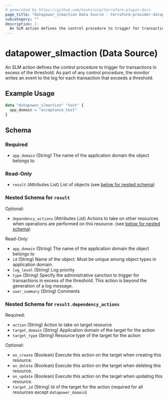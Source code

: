 ```yaml
---
# generated by https://github.com/hashicorp/terraform-plugin-docs
page_title: "datapower_slmaction Data Source - terraform-provider-datapower"
subcategory: ""
description: |-
  An SLM action defines the control procedure to trigger for transactions in excess of the threshold. As part of any control procedure, the monitor writes an event to the log for each transaction that exceeds a threshold.
---
```


# datapower_slmaction (Data Source)

An SLM action defines the control procedure to trigger for transactions in excess of the threshold. As part of any control procedure, the monitor writes an event to the log for each transaction that exceeds a threshold.

## Example Usage

```terraform
data "datapower_slmaction" "test" {
  app_domain = "acceptance_test"
}
```

<!-- schema generated by tfplugindocs -->
## Schema

### Required

- `app_domain` (String) The name of the application domain the object belongs to

### Read-Only

- `result` (Attributes List) List of objects (see [below for nested schema](#nestedatt--result))

<a id="nestedatt--result"></a>
### Nested Schema for `result`

Optional:

- `dependency_actions` (Attributes List) Actions to take on other resources when operations are performed on this resource. (see [below for nested schema](#nestedatt--result--dependency_actions))

Read-Only:

- `app_domain` (String) The name of the application domain the object belongs to
- `id` (String) Name of the object. Must be unique among object types in application domain.
- `log_level` (String) Log priority
- `type` (String) Specify the administrative sanction to trigger for transactions in excess of the threshold. This action is beyond the generation of a log message.
- `user_summary` (String) Comments

<a id="nestedatt--result--dependency_actions"></a>
### Nested Schema for `result.dependency_actions`

Required:

- `action` (String) Action to take on target resource
- `target_domain` (String) Application domain of the target for the action
- `target_type` (String) Resource type of the target for the action

Optional:

- `on_create` (Boolean) Execute this action on the target when creating this resource.
- `on_delete` (Boolean) Execute this action on the target when deleting this resource.
- `on_update` (Boolean) Execute this action on the target when updating this resource.
- `target_id` (String) Id of the target for the action (required for all resources except `datapower_domain`)
